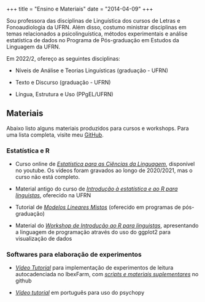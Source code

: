 +++
title = "Ensino e Materiais"
date = "2014-04-09"
+++


Sou professora das disciplinas de Linguística dos cursos de Letras e Fonoaudiologia da UFRN. Além disso, costumo ministrar disciplinas em temas relacionados a psicolinguística, métodos experimentais e análise estatística de dados no Programa de Pós-graduação em Estudos da Linguagem da UFRN. 

Em 2022/2, ofereço as seguintes disciplinas:

- Níveis de Análise e Teorias Linguísticas (graduação - UFRN)

- Texto e Discurso (graduação - UFRN)

- Língua, Estrutura e Uso (PPgEL/UFRN)



## Materiais

Abaixo listo alguns materiais produzidos para cursos e workshops. Para uma lista completa, visite meu [GitHub](https://github.com/mahayanag).

### Estatística e R

+ Curso online de [*Estatística para as Ciências da Linguagem*](https://www.youtube.com/playlist?list=PLE4HwfVNrSWQwm_62G49CZTXi7dqMzsuC), disponível no youtube. Os vídeos foram gravados ao longo de 2020/2021, mas o curso não está completo.

+ Material antigo do curso de [*Introdução à estatística e ao R para linguistas*](https://github.com/mahayanag/intro_estatistica_linguistica), oferecido na UFRN

+ Tutorial de [*Modelos Lineares Mistos*](https://mahayana.me/mlm) (oferecido em programas de pós-graduação)

+ Material do [*Workshop de Introdução ao R para linguistas*](https://github.com/mahayanag/rworkshop), apresentando a linguagem de programação através do uso do ggplot2 para visualização de dados

### Softwares para elaboração de experimentos

+ [*Vídeo Tutorial*](https://www.youtube.com/watch?v=cntvetEVZ7Q&feature=youtu.be) para implementação de experimentos de leitura autocadenciada no IbexFarm, com [*scripts e materiais suplementares*](https://github.com/mahayanag/arquivosIbexFarm) no github

+ [*Vídeo tutorial*](https://www.youtube.com/watch?v=W8cpnARvtNw) em português para uso do psychopy




